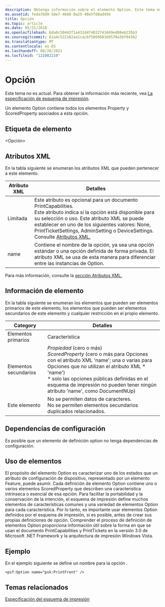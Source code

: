 ```yaml
---
description: Obtenga información sobre el elemento Option. Este tema no es actual. Para obtener la información más reciente, vea Especificación del esquema de impresión.
ms.assetid: feda78d9-58e7-4668-8a25-40e5fd8ad456
title: Opción
ms.topic: article
ms.date: 05/31/2018
ms.openlocfilehash: 6da0c50443f1a431d4f4032741669ed08e6235b3
ms.sourcegitcommit: 61a4c522182aa1cacbf5669683d9570a3bf043b2
ms.translationtype: MT
ms.contentlocale: es-ES
ms.lasthandoff: 08/26/2021
ms.locfileid: "122882210"
---
```

# <a name="option"></a>Opción

Este tema no es actual. Para obtener la información más reciente, vea [La especificación de esquema de impresión](https://download.microsoft.com/download/D/E/C/DECA6E6B-3E81-48E7-B7EF-6D92A547D03C/print-schema-spec-2-0.zip).

Un elemento Option contiene todos los elementos Property y ScoredProperty asociados a esta opción.

## <a name="element-tag"></a>Etiqueta de elemento

&lt;Opción&gt;

## <a name="xml-attributes"></a>Atributos XML

En la tabla siguiente se enumeran los atributos XML que pueden pertenecer a este elemento.



| Atributo XML          | Detalles                                                                                                                                                                                                                                                                                                                                         |
|------------------------|-------------------------------------------------------------------------------------------------------------------------------------------------------------------------------------------------------------------------------------------------------------------------------------------------------------------------------------------------|
| Limitada<br/> | Este atributo es opcional para un documento PrintCapabilities.<br/> Este atributo indica si la opción está disponible para su selección o uso. Este atributo XML se puede establecer en uno de los siguientes valores: None, PrintTicketSettings, AdminSetting o DeviceSettings. <br/> Consulte [Atributos XML.](xml-attributes.md)<br/> |
| name<br/>        | Contiene el nombre de la opción, ya sea una opción estándar o una opción definida de forma privada. El atributo XML se usa de esta manera para diferenciar entre las instancias de Option. <br/>                                                                                                                                                        |



 

Para más información, consulte la [sección Atributos XML.](xml-attributes.md)

## <a name="element-information"></a>Información de elemento

En la tabla siguiente se enumeran los elementos que pueden ser elementos primarios de este elemento, los elementos que pueden ser elementos secundarios de este elemento y cualquier restricción en el propio elemento.



| Category                   | Detalles                                                                                                                                                                                                                                                                                          |
|----------------------------|--------------------------------------------------------------------------------------------------------------------------------------------------------------------------------------------------------------------------------------------------------------------------------------------------|
| Elementos primarios<br/> | Característica <br/>                                                                                                                                                                                                                                                                              |
| Elementos secundarios<br/>  | *Propiedad* (cero o más)<br/> *ScoredProperty* (cero o más para Opciones con el atributo XML 'name'; una o varias para Opciones que no utilizan el atributo XML \* 'name')<br/> \* solo las opciones públicas definidas en el esquema de impresión no pueden tener ningún atributo 'name', como DocumentNUp)<br/> |
| Este elemento<br/>    | No se permiten datos de caracteres.<br/> No se permiten elementos secundarios duplicados relacionados.<br/>                                                                                                                                                                                                |



 

## <a name="configuration-dependencies"></a>Dependencias de configuración

Es posible que un elemento de definición option no tenga dependencias de configuración.

## <a name="element-usage"></a>Uso de elementos

El propósito del elemento Option es caracterizar uno de los estados que un atributo de configuración de dispositivo, representado por un elemento Feature, puede asumir. Cada definición de elemento Option contiene uno o varios elementos ScoredProperty que describen una característica intrínseca o esencial de esa opción. Para facilitar la portabilidad y la conservación de la intención, el esquema de impresión define muchos elementos de características comunes y una variedad de elementos Option para cada característica. Por lo tanto, es importante usar elementos Option definidos por el esquema de impresión, si es posible, antes de crear sus propias definiciones de opción. Comprender el proceso de definición de elementos Option proporciona información útil sobre la forma en que se usan el documento PrintCapabilities y PrintTickets en la versión 3.0 de Microsoft .NET Framework y la arquitectura de impresión Windows Vista.

## <a name="example"></a>Ejemplo

En el ejemplo siguiente se define un nombre para la opción .

``` syntax
<psf:Option name="psk:PrintFront" />
```

## <a name="related-topics"></a>Temas relacionados

<dl> <dt>

[Especificación del esquema de impresión](https://download.microsoft.com/download/D/E/C/DECA6E6B-3E81-48E7-B7EF-6D92A547D03C/print-schema-spec-2-0.zip)
</dt> </dl>

 

 




